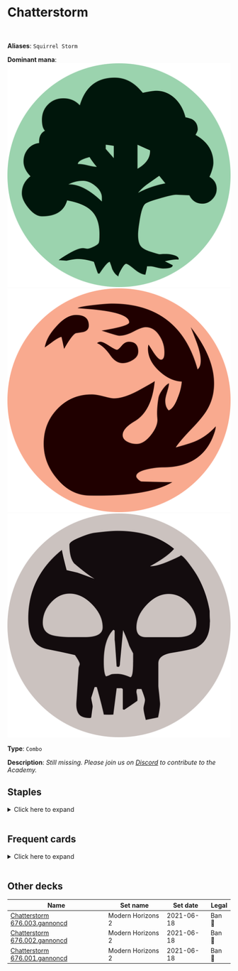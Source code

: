 <!-- This page is automatically generated by Myr: do not update it manually. Changes directly applied here will be lost. -->
# Chatterstorm
<br/>

**Aliases**: `Squirrel Storm`


**Dominant mana**: <img src="../resources/images/mana/G.png" class="dominant-mana-icon"/> <img src="../resources/images/mana/R.png" class="dominant-mana-icon"/> <img src="../resources/images/mana/B.png" class="dominant-mana-icon"/>

**Type**: `Combo`

**Description**: _Still missing. Please join us on [Discord](https://discord.gg/fYQbpjjkQ3) to contribute to the Academy._


## **Staples**

<details>
  <summary>Click here to expand</summary>
<a href="https://scryfall.com/card/exo/106/bequeathal"><img src="https://c1.scryfall.com/file/scryfall-cards/normal/front/2/0/20aae577-9683-4d9b-bfd5-52702b38d3a7.jpg?1562087361" class="archetype-card rounded-image"/></a>
<a href="https://scryfall.com/card/mh2/152/chatterstorm"><img src="https://c1.scryfall.com/file/scryfall-cards/normal/front/b/3/b34f0ac1-6894-4761-b62c-b85d927acf09.jpg?1626097260" class="archetype-card rounded-image"/></a>
<a href="https://scryfall.com/card/tsr/263/chromatic-star"><img src="https://c1.scryfall.com/file/scryfall-cards/normal/front/c/2/c2e8d492-2c67-410b-b556-c157a14c4cec.jpg?1619404181" class="archetype-card rounded-image"/></a>
<a href="https://scryfall.com/card/stx/102/first-day-of-class"><img src="https://c1.scryfall.com/file/scryfall-cards/normal/front/0/9/091eb13d-9318-4b12-9f94-6276b11981d1.jpg?1624591842" class="archetype-card rounded-image"/></a>
<a href="https://scryfall.com/card/mh2/127/galvanic-relay"><img src="https://c1.scryfall.com/file/scryfall-cards/normal/front/0/6/06373318-e548-4664-b227-17e3b6fd0a88.jpg?1626096649" class="archetype-card rounded-image"/></a>
<a href="https://scryfall.com/card/mmq/255/land-grant"><img src="https://c1.scryfall.com/file/scryfall-cards/normal/front/d/6/d6862005-32d1-473e-a28b-5dfc4b7782cd.jpg?1562383050" class="archetype-card rounded-image"/></a>
<a href="https://scryfall.com/card/tpr/225/lotus-petal"><img src="https://c1.scryfall.com/file/scryfall-cards/normal/front/f/8/f85ab5f9-508e-45de-8fa1-ce1f16552ffc.jpg?1562432227" class="archetype-card rounded-image"/></a>
<a href="https://scryfall.com/card/2xm/208/manamorphose"><img src="https://c1.scryfall.com/file/scryfall-cards/normal/front/f/a/faf9070e-14be-4ce5-a19a-6addc79359c1.jpg?1599708170" class="archetype-card rounded-image"/></a>
<a href="https://scryfall.com/card/csp/96/rite-of-flame"><img src="https://c1.scryfall.com/file/scryfall-cards/normal/front/c/0/c062caf7-f0eb-44db-9f74-e6711a13fada.jpg?1593275318" class="archetype-card rounded-image"/></a>
<a href="https://scryfall.com/card/c21/179/seething-song"><img src="https://c1.scryfall.com/file/scryfall-cards/normal/front/f/4/f493ce26-005c-4ddc-80f0-47bea4fd013a.jpg?1617911018" class="archetype-card rounded-image"/></a>
<a href="https://scryfall.com/card/me2/184/tinder-wall"><img src="https://c1.scryfall.com/file/scryfall-cards/normal/front/1/e/1e62598f-0a91-4cfd-9a28-c3bda61c9ead.jpg?1562867846" class="archetype-card rounded-image"/></a>
<a href="https://scryfall.com/card/gpt/149/wild-cantor"><img src="https://c1.scryfall.com/file/scryfall-cards/normal/front/2/4/242dc29e-d8f5-4207-abbf-cf5425f08551.jpg?1593272918" class="archetype-card rounded-image"/></a>
</details><br/>



## **Frequent cards**

<details>
  <summary>Click here to expand</summary>
<a href="https://scryfall.com/card/vma/106/cabal-ritual"><img src="https://c1.scryfall.com/file/scryfall-cards/normal/front/a/5/a5d85875-22da-4054-ae42-e85b472a6d5d.jpg?1562928510" class="archetype-card rounded-image"/></a>
<a href="https://scryfall.com/card/jmp/462/chromatic-sphere"><img src="https://c1.scryfall.com/file/scryfall-cards/normal/front/e/d/edabc8b2-4413-48e4-8d6f-521b19d839a6.jpg?1601080615" class="archetype-card rounded-image"/></a>
<a href="https://scryfall.com/card/a25/82/dark-ritual"><img src="https://c1.scryfall.com/file/scryfall-cards/normal/front/9/5/95f27eeb-6f14-4db3-adb9-9be5ed76b34b.jpg?1618695764" class="archetype-card rounded-image"/></a>
<a href="https://scryfall.com/card/uma/127/desperate-ritual"><img src="https://c1.scryfall.com/file/scryfall-cards/normal/front/3/8/3825b85d-07df-43b9-a8d8-930863262d83.jpg?1547517210" class="archetype-card rounded-image"/></a>
<a href="https://scryfall.com/card/ema/100/nights-whisper"><img src="https://c1.scryfall.com/file/scryfall-cards/normal/front/e/4/e4638720-a55d-4c3b-b57d-2d028db5894d.jpg?1580014319" class="archetype-card rounded-image"/></a>
<a href="https://scryfall.com/card/ths/174/satyr-hedonist"><img src="https://c1.scryfall.com/file/scryfall-cards/normal/front/8/8/88c67e15-833c-406a-b75f-8de97fbacf5a.jpg?1562821024" class="archetype-card rounded-image"/></a>
</details><br/>





## **Other decks**

| Name | Set name | Set date | Legal |
| -----| -------- | -------- | ----- |
| <a target="_blank" href="https://www.mtggoldfish.com/deck/4351145">Chatterstorm 676.003.gannoncd</a>  | Modern Horizons 2 | 2021-06-18 | Ban 🔨 |
| <a target="_blank" href="https://www.mtggoldfish.com/deck/4351144">Chatterstorm 676.002.gannoncd</a>  | Modern Horizons 2 | 2021-06-18 | Ban 🔨 |
| <a target="_blank" href="https://www.mtggoldfish.com/deck/4351143">Chatterstorm 676.001.gannoncd</a>  | Modern Horizons 2 | 2021-06-18 | Ban 🔨 |






